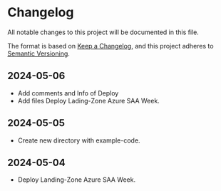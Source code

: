 
# Changelog

All notable changes to this project will be documented in this file.

The format is based on [Keep a Changelog](https://keepachangelog.com/en/1.0.0/),
and this project adheres to [Semantic Versioning](https://semver.org/spec/v2.0.0.html).

## 2024-05-06

- Add comments and Info of Deploy
- Add files Deploy Lading-Zone Azure SAA Week.

## 2024-05-05

- Create new directory with example-code.

## 2024-05-04

- Deploy Landing-Zone Azure SAA Week.
